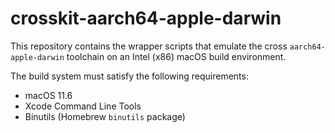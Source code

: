 # crosskit-aarch64-apple-darwin

This repository contains the wrapper scripts that emulate the cross
`aarch64-apple-darwin` toolchain on an Intel (x86) macOS build environment.

The build system must satisfy the following requirements:

* macOS 11.6
* Xcode Command Line Tools
* Binutils (Homebrew `binutils` package)
